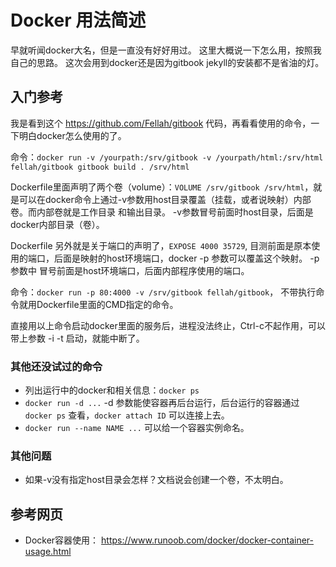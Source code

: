# Docker 用法简述

早就听闻docker大名，但是一直没有好好用过。 这里大概说一下怎么用，按照我自己的思路。
这次会用到docker还是因为gitbook jekyll的安装都不是省油的灯。

## 入门参考

我是看到这个 https://github.com/Fellah/gitbook 代码，再看看使用的命令，一下明白docker怎么使用的了。

命令：`docker run -v /yourpath:/srv/gitbook -v /yourpath/html:/srv/html fellah/gitbook gitbook build . /srv/html`

Dockerfile里面声明了两个卷（volume）：`VOLUME /srv/gitbook /srv/html`，就是可以在docker命令上通过-v参数用host目录覆盖（挂载，或者说映射）内部卷。而内部卷就是工作目录 和输出目录。
-v参数冒号前面时host目录，后面是docker内部目录（卷）。

Dockerfile 另外就是关于端口的声明了，`EXPOSE 4000 35729`, 目测前面是原本使用的端口，后面是映射的host环境端口，docker -p 参数可以覆盖这个映射。
-p 参数中 冒号前面是host环境端口，后面内部程序使用的端口。

命令：`docker run -p 80:4000 -v /srv/gitbook fellah/gitbook`， 不带执行命令就用Dockerfile里面的CMD指定的命令。

直接用以上命令启动docker里面的服务后，进程没法终止，Ctrl-c不起作用，可以带上参数 -i -t 启动，就能中断了。

### 其他还没试过的命令

 * 列出运行中的docker和相关信息：`docker ps`
 * `docker run -d ...` -d 参数能使容器再后台运行，后台运行的容器通过 `docker ps` 查看，`docker attach ID` 可以连接上去。
 * `docker run --name NAME ...` 可以给一个容器实例命名。

### 其他问题

 * 如果-v没有指定host目录会怎样？文档说会创建一个卷，不太明白。

## 参考网页
 * Docker容器使用： https://www.runoob.com/docker/docker-container-usage.html

